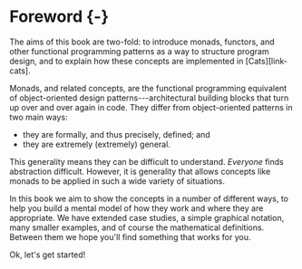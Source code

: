 # Foreword {-}

The aims of this book are two-fold:
to introduce monads, functors, and other functional programming patterns
as a way to structure program design,
and to explain how these concepts are implemented in [Cats][link-cats].

Monads, and related concepts, are the functional programming equivalent
of object-oriented design patterns---architectural building blocks
that turn up over and over again in code.
They differ from object-oriented patterns in two main ways:

- they are formally, and thus precisely, defined; and
- they are extremely (extremely) general.

This generality means they can be difficult to understand.
*Everyone* finds abstraction difficult.
However, it is generality that allows concepts like monads
to be applied in such a wide variety of situations.

In this book we aim to show the concepts in a number of different ways,
to help you build a mental model
of how they work and where they are appropriate.
We have extended case studies, a simple graphical notation,
many smaller examples, and of course the mathematical definitions.
Between them we hope you'll find something that works for you.

Ok, let's get started!
